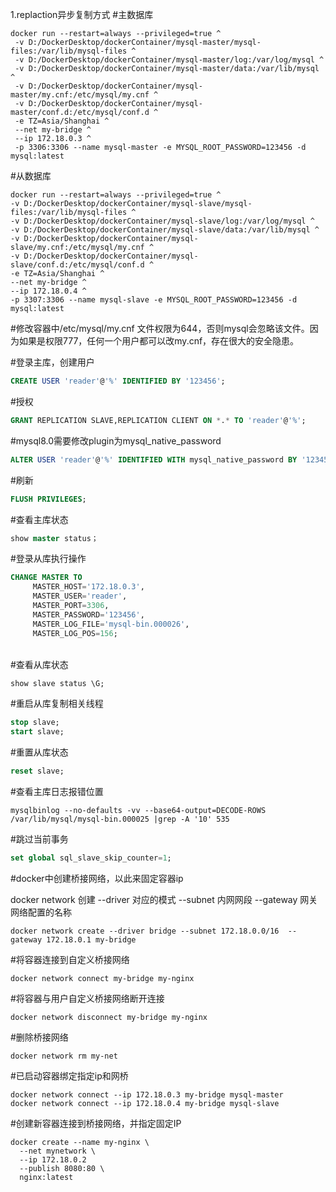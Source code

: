 1.replaction异步复制方式
#主数据库

```shell
docker run --restart=always --privileged=true ^
 -v D:/DockerDesktop/dockerContainer/mysql-master/mysql-files:/var/lib/mysql-files ^
 -v D:/DockerDesktop/dockerContainer/mysql-master/log:/var/log/mysql ^
 -v D:/DockerDesktop/dockerContainer/mysql-master/data:/var/lib/mysql ^
 -v D:/DockerDesktop/dockerContainer/mysql-master/my.cnf:/etc/mysql/my.cnf ^
 -v D:/DockerDesktop/dockerContainer/mysql-master/conf.d:/etc/mysql/conf.d ^
 -e TZ=Asia/Shanghai ^
 --net my-bridge ^
 --ip 172.18.0.3 ^
 -p 3306:3306 --name mysql-master -e MYSQL_ROOT_PASSWORD=123456 -d mysql:latest
```

#从数据库

```shell
docker run --restart=always --privileged=true ^
-v D:/DockerDesktop/dockerContainer/mysql-slave/mysql-files:/var/lib/mysql-files ^
-v D:/DockerDesktop/dockerContainer/mysql-slave/log:/var/log/mysql ^
-v D:/DockerDesktop/dockerContainer/mysql-slave/data:/var/lib/mysql ^
-v D:/DockerDesktop/dockerContainer/mysql-slave/my.cnf:/etc/mysql/my.cnf ^
-v D:/DockerDesktop/dockerContainer/mysql-slave/conf.d:/etc/mysql/conf.d ^
-e TZ=Asia/Shanghai ^
--net my-bridge ^
--ip 172.18.0.4 ^
-p 3307:3306 --name mysql-slave -e MYSQL_ROOT_PASSWORD=123456 -d mysql:latest
```

#修改容器中/etc/mysql/my.cnf 文件权限为644，否则mysql会忽略该文件。因为如果是权限777，任何一个用户都可以改my.cnf，存在很大的安全隐患。

#登录主库，创建用户

```sql
CREATE USER 'reader'@'%' IDENTIFIED BY '123456';
```

#授权

```sql
GRANT REPLICATION SLAVE,REPLICATION CLIENT ON *.* TO 'reader'@'%';
```

#mysql8.0需要修改plugin为mysql_native_password

```sql
ALTER USER 'reader'@'%' IDENTIFIED WITH mysql_native_password BY '123456';
```

#刷新

```sql
FLUSH PRIVILEGES;
```

#查看主库状态

```sql
show master status；
```

#登录从库执行操作

```sql
CHANGE MASTER TO
     MASTER_HOST='172.18.0.3',
     MASTER_USER='reader',
     MASTER_PORT=3306,
     MASTER_PASSWORD='123456',
     MASTER_LOG_FILE='mysql-bin.000026',
     MASTER_LOG_POS=156;
```

​	 
#查看从库状态

```sql
show slave status \G;
```

#重启从库复制相关线程

```sql
stop slave; 
start slave;
```

#重置从库状态

```sql
reset slave;
```

#查看主库日志报错位置

```shell
mysqlbinlog --no-defaults -vv --base64-output=DECODE-ROWS /var/lib/mysql/mysql-bin.000025 |grep -A '10' 535
```

#跳过当前事务

```sql
set global sql_slave_skip_counter=1;
```

#docker中创建桥接网络，以此来固定容器ip

docker network 创建  --driver 对应的模式   --subnet 内网网段   --gateway 网关  网络配置的名称

```shell
docker network create --driver bridge --subnet 172.18.0.0/16  --gateway 172.18.0.1 my-bridge
```

#将容器连接到自定义桥接网络

```shell
docker network connect my-bridge my-nginx
```

#将容器与用户自定义桥接网络断开连接

```shell
docker network disconnect my-bridge my-nginx
```

#删除桥接网络

```shell
docker network rm my-net
```

#已启动容器绑定指定ip和网桥

```shell
docker network connect --ip 172.18.0.3 my-bridge mysql-master
docker network connect --ip 172.18.0.4 my-bridge mysql-slave
```

#创建新容器连接到桥接网络，并指定固定IP

```shell
docker create --name my-nginx \
  --net mynetwork \
  --ip 172.18.0.2
  --publish 8080:80 \
  nginx:latest  
```


